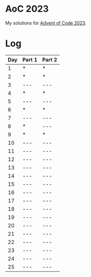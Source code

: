 # AoC 2023

My solutions for [Advent of Code 2023](https://adventofcode.com/2023).

# Log

| Day | Part 1 | Part 2 |
| --- | ------ | ------ |
| 1   | \*     | \*     |
| 2   | \*     | \*     |
| 3   | ---    | ---    |
| 4   | \*     | \*     |
| 5   | ---    | ---    |
| 6   | \*     | \*     |
| 7   | ---    | ---    |
| 8   | \*     | ---    |
| 9   | \*     | \*     |
| 10  | ---    | ---    |
| 11  | ---    | ---    |
| 12  | ---    | ---    |
| 13  | ---    | ---    |
| 14  | ---    | ---    |
| 15  | ---    | ---    |
| 16  | ---    | ---    |
| 17  | ---    | ---    |
| 18  | ---    | ---    |
| 19  | ---    | ---    |
| 20  | ---    | ---    |
| 21  | ---    | ---    |
| 22  | ---    | ---    |
| 23  | ---    | ---    |
| 24  | ---    | ---    |
| 25  | ---    | ---    |
